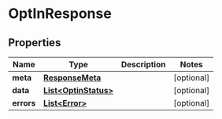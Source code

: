 

# OptInResponse


## Properties

Name | Type | Description | Notes
------------ | ------------- | ------------- | -------------
**meta** | [**ResponseMeta**](ResponseMeta.md) |  |  [optional]
**data** | [**List&lt;OptinStatus&gt;**](OptinStatus.md) |  |  [optional]
**errors** | [**List&lt;Error&gt;**](Error.md) |  |  [optional]



